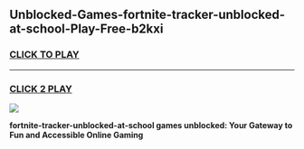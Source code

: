 
## Unblocked-Games-fortnite-tracker-unblocked-at-school-Play-Free-b2kxi
<h3>
<a href="https://premium76.site?title=fortnite-tracker-unblocked-at-school&ref=19M">CLICK TO PLAY</a></h3>
<hr>

<h3>
<a href="https://premium76.site?title=fortnite-tracker-unblocked-at-school&ref=19M">CLICK 2 PLAY</a>
  
</h3>

<a href="https://premium76.site?title=fortnite-tracker-unblocked-at-school&ref=19M"><img src="https://clearcache.store/games.png"></a>


**fortnite-tracker-unblocked-at-school games unblocked: Your Gateway to Fun and Accessible Online Gaming**
